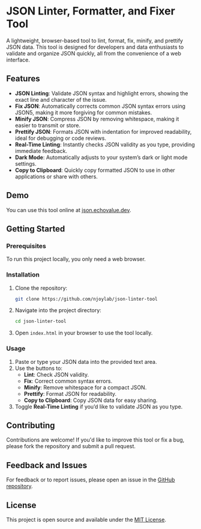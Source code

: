 
# JSON Linter, Formatter, and Fixer Tool

A lightweight, browser-based tool to lint, format, fix, minify, and prettify JSON data. This tool is designed for developers and data enthusiasts to validate and organize JSON quickly, all from the convenience of a web interface.

## Features

- **JSON Linting**: Validate JSON syntax and highlight errors, showing the exact line and character of the issue.
- **Fix JSON**: Automatically corrects common JSON syntax errors using JSON5, making it more forgiving for common mistakes.
- **Minify JSON**: Compress JSON by removing whitespace, making it easier to transmit or store.
- **Prettify JSON**: Formats JSON with indentation for improved readability, ideal for debugging or code reviews.
- **Real-Time Linting**: Instantly checks JSON validity as you type, providing immediate feedback.
- **Dark Mode**: Automatically adjusts to your system’s dark or light mode settings.
- **Copy to Clipboard**: Quickly copy formatted JSON to use in other applications or share with others.

## Demo

You can use this tool online at [json.echovalue.dev](https://json.echovalue.dev).

## Getting Started

### Prerequisites

To run this project locally, you only need a web browser.

### Installation

1. Clone the repository:
   ```bash
   git clone https://github.com/njoylab/json-linter-tool
   ```
   
2. Navigate into the project directory:
   ```bash
   cd json-linter-tool
   ```

3. Open `index.html` in your browser to use the tool locally.

### Usage

1. Paste or type your JSON data into the provided text area.
2. Use the buttons to:
   - **Lint**: Check JSON validity.
   - **Fix**: Correct common syntax errors.
   - **Minify**: Remove whitespace for a compact JSON.
   - **Prettify**: Format JSON for readability.
   - **Copy to Clipboard**: Copy JSON data for easy sharing.
3. Toggle **Real-Time Linting** if you’d like to validate JSON as you type.

## Contributing

Contributions are welcome! If you'd like to improve this tool or fix a bug, please fork the repository and submit a pull request.

## Feedback and Issues

For feedback or to report issues, please open an issue in the [GitHub repository](https://github.com/yourusername/json-linter-tool/issues).

## License

This project is open source and available under the [MIT License](LICENSE).
